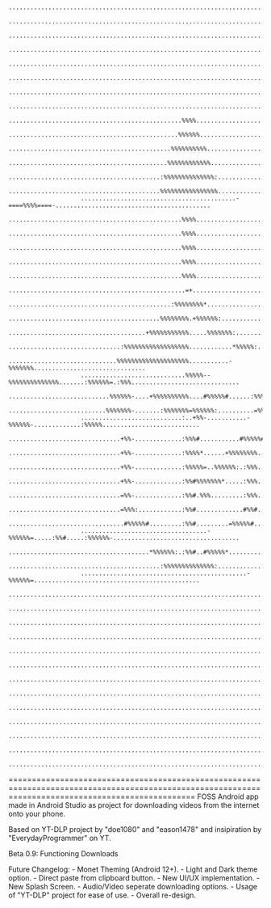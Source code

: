 

                        ....................................................................................................
                        ....................................................................................................
                        ....................................................................................................
                        ....................................................................................................
                        ....................................................................................................
                        ....................................................................................................
                        ....................................................................................................
                        ....................................................................................................
                        ................................................%%%%................................................
                        ...............................................%%%%%%...............................................
                        .............................................%%%%%%%%%%.............................................
                        ............................................%%%%%%%%%%%%............................................
                        ..........................................:%%%%%%%%%%%%%%:..........................................
                        ..........................................%%%%%%%%%%%%%%%%..........................................
                        ...........................................-====%%%%====-...........................................
                        ................................................%%%%................................................
                        ................................................%%%%................................................
                        ................................................%%%%................................................
                        ................................................%%%%................................................
                        ................................................%%%%................................................
                        .................................................=+.................................................
                        .............................................:%%%%%%%%*.............................................
                        ..........................................%%%%%%%%.+%%%%%%:.........................................
                        ......................................+%%%%%%%%%%%.....%%%%%%%:.....................................
                        ...............................:%%%%%%%%%%%%%%%%%%............*%%%%%:...............................
                        ..............................%%%%%%%%%%%%%%%%%%%%...........-%%%%%%%...............................
                        .............................%%%%%--%%%%%%%%%%%%%%.......:%%%%%%=.:%%%..............................
                        ............................%%%%%%-....+%%%%%%%%%%....#%%%%%#......:%%%.............................
                        ...........................%%%%%%%-.......:%%%%%%%=%%%%%%:..........=%%%............................
                        ............................:..+%%-...........-%%%%%%-.............:%%%%%...........................
                        ...............................+%%-.............:%%%#...........#%%%%%#.............................
                        ...............................+%%-.............:%%%%*......+%%%%%%%%...............................
                        ...............................+%%-.............:%%%%%=..%%%%%%:.:%%%...............................
                        ...............................+%%-.............:%%#%%%%%%%*.....:%%%...............................
                        ...............................=%%-.............:%%#.%%%.........:%%%...............................
                        ...............................=%%%:............:%%#.............#%%#...............................
                        ................................#%%%%%#.........:%%#.........=%%%%%#................................
                        ...................................-%%%%%%=.....:%%#.....:%%%%%%-...................................
                        .......................................*%%%%%%:.:%%#..#%%%%%*.......................................
                        ..........................................:%%%%%%%%%%%%%%:..........................................
                        ..............................................-%%%%%%=..............................................
                        ....................................................................................................
                        ....................................................................................................
                        ....................................................................................................
                        ....................................................................................................
                        ....................................................................................................
                        ....................................................................................................
                        ....................................................................................................
                        ....................................................................................................
                        ....................................................................................................
                        ....................................................................................................
                        ....................................................................................................
                        ....................................................................................................
                        ....................................................................................................

                        
====================================================================================================================================================
FOSS Android app made in Android Studio as project for downloading videos from the internet onto your phone.


Based on YT-DLP project by "doe1080" and "eason1478" and insipiration by "EverydayProgrammer" on YT.

Beta 0.9: Functioning Downloads

Future Changelog: - Monet Theming (Android 12+).
           - Light and Dark theme option.
           - Direct paste from clipboard button.
           - New UI/UX implementation.
           - New Splash Screen.
           - Audio/Video seperate downloading options.
           - Usage of "YT-DLP" project for ease of use.
           - Overall re-design.

